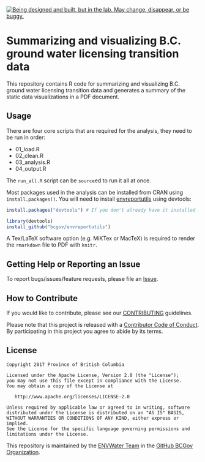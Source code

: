 <div id="devex-badge">
<a rel="Exploration" href="https://github.com/BCDevExchange/docs/blob/master/discussion/projectstates.md"><img alt="Being designed and built, but in the lab. May change, disappear, or be buggy." style="border-width:0" src="https://assets.bcdevexchange.org/images/badges/exploration.svg" title="Being designed and built, but in the lab. May change, disappear, or be buggy." /></a>
</div>

# Summarizing and visualizing B.C. ground water licensing transition data 

This repository contains R code for summarizing and visualizing B.C. ground water licensing transition data and generates a summary of the static data visualizations in a PDF document.

## Usage

There are four core scripts that are required for the analysis, they need to be run in order:

- 01_load.R
- 02_clean.R
- 03_analysis.R
- 04_output.R

The `run_all.R` script can be `source`ed to run it all at once.

Most packages used in the analysis can be installed from CRAN using `install.packages()`. You will need to install  [envreportutils](https://github.com/bcgov/envreportutils) using devtools:

```r
install.packages("devtools") # If you don't already have it installed

library(devtools)
install_github("bcgov/envreportutils")
```
 
A Tex/LaTeX software option (e.g. MiKTex or MacTeX) is required to render the `rmarkdown` file to PDF with `knitr`. 

## Getting Help or Reporting an Issue

To report bugs/issues/feature requests, please file an [Issue](https://github.com/bcgov-c/gw-license-transition-summary/issues).

## How to Contribute

If you would like to contribute, please see our [CONTRIBUTING](CONTRIBUTING.md) guidelines.

Please note that this project is released with a [Contributor Code of Conduct](CODE_OF_CONDUCT.md). By participating in this project you agree to abide by its terms.


## License

    Copyright 2017 Province of British Columbia

    Licensed under the Apache License, Version 2.0 (the "License");
    you may not use this file except in compliance with the License.
    You may obtain a copy of the License at 

       http://www.apache.org/licenses/LICENSE-2.0

    Unless required by applicable law or agreed to in writing, software
    distributed under the License is distributed on an "AS IS" BASIS,
    WITHOUT WARRANTIES OR CONDITIONS OF ANY KIND, either express or implied.
    See the License for the specific language governing permissions and
    limitations under the License.
    
This repository is maintained by the [ENVWater Team](https://github.com/orgs/bcgov/teams/envwater/members) in the [GitHub BCGov Organization](https://github.com/bcgov). 
